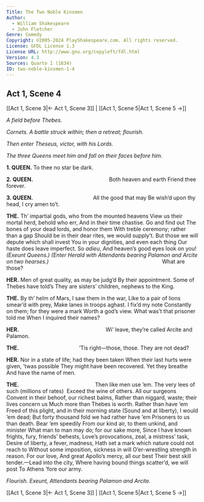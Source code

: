 ```yaml
---
Title: The Two Noble Kinsmen
Author: 
  - William Shakespeare
  - John Fletcher
Genre: Comedy
Copyright: ©2005-2024 PlayShakespeare.com. All rights reserved.
License: GFDL License 1.3
License URL: http://www.gnu.org/copyleft/fdl.html
Version: 4.3
Sources: Quarto 1 (1634)
ID: two-noble-kinsmen-1-4
---
```


## Act 1, Scene 4
[[Act 1, Scene 3|← Act 1, Scene 3]] | [[Act 1, Scene 5|Act 1, Scene 5 →]]

*A field before Thebes.*

*Cornets. A battle struck within; then a retreat; flourish.*

*Then enter Theseus, victor, with his Lords.*

*The three Queens meet him and fall on their faces before him.*

**1. QUEEN.**
To thee no star be dark.

**2. QUEEN.**
              Both heaven and earth
Friend thee forever.

**3. QUEEN.**
           All the good that may
Be wish’d upon thy head, I cry amen to’t.

**THE.**
Th’ impartial gods, who from the mounted heavens
View us their mortal herd, behold who err,
And in their time chastise. Go and find out
The bones of your dead lords, and honor them
With treble ceremony; rather than a gap
Should be in their dear rites, we would supply’t.
But those we will depute which shall invest
You in your dignities, and even each thing
Our haste does leave imperfect. So *adieu*,
And heaven’s good eyes look on you!
*(Exeunt Queens.)*
*(Enter Herald with Attendants bearing Palamon and Arcite on two hearses.)*
                     What are those?

**HER.**
Men of great quality, as may be judg’d
By their appointment. Some of Thebes have told’s
They are sisters’ children, nephews to the King.

**THE.**
By th’ helm of Mars, I saw them in the war,
Like to a pair of lions smear’d with prey,
Make lanes in troops aghast. I fix’d my note
Constantly on them; for they were a mark
Worth a god’s view. What was’t that prisoner told me
When I inquired their names?

**HER.**
                Wi’ leave, they’re called
Arcite and Palamon.

**THE.**
           ’Tis right—those, those.
They are not dead?

**HER.**
Nor in a state of life; had they been taken
When their last hurts were given, ’twas possible
They might have been recovered. Yet they breathe
And have the name of men.

**THE.**
              Then like men use ’em.
The very lees of such (millions of rates) 
Exceed the wine of others. All our surgeons
Convent in their behoof, our richest balms,
Rather than niggard, waste; their lives concern us
Much more than Thebes is worth. Rather than have ’em
Freed of this plight, and in their morning state
(Sound and at liberty), I would ’em dead;
But forty thousand fold we had rather have ’em
Prisoners to us than death. Bear ’em speedily
From our kind air, to them unkind, and minister
What man to man may do; for our sake more,
Since I have known frights, fury, friends’ behests,
Love’s provocations, zeal, a mistress’ task,
Desire of liberty, a fever, madness,
Hath set a mark which nature could not reach to
Without some imposition, sickness in will
O’er-wrestling strength in reason. For our love,
And great Apollo’s mercy, all our best
Their best skill tender.—Lead into the city,
Where having bound things scatter’d, we will post
To Athens ’fore our army.

*Flourish. Exeunt, Attendants bearing Palamon and Arcite.*

[[Act 1, Scene 3|← Act 1, Scene 3]] | [[Act 1, Scene 5|Act 1, Scene 5 →]]